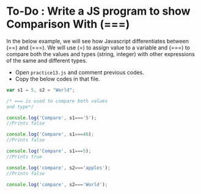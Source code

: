 # To-Do : Write a JS program to show Comparison With (===)


In the below example, we will see how Javascript differentiates between (==) and (===). We will use (=) to assign value to a variable and (===) to compare both the values and types (string, integer) with other expressions of the same and different types.



- Open `practice13.js` and comment previous codes.
- Copy the below codes in that file.


```js
var s1 = 5, s2 = "World";

/* === is used to compare both values
and type*/

console.log('Compare', s1==='5');
//Prints false

console.log('Compare', s1===46);
//Prints false

console.log('Compare', s1===5);
//Prints true

console.log('compare', s2==='apples');
//Prints false

console.log('compare', s2==='World');
```
